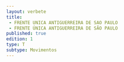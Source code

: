```yaml
---
layout: verbete
title:
 - FRENTE UNICA ANTIGUERREIRA DE SAO PAULO
 - FRENTE ÚNICA ANTIGUERREIRA DE SÃO PAULO
published: true
edition: 1  
type: T
subtype: Movimentos
---
```


